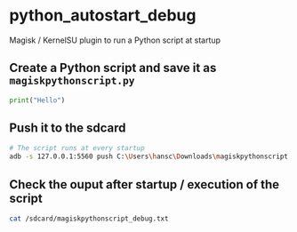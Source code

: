 # python_autostart_debug
Magisk / KernelSU plugin to run a Python script at startup

## Create a Python script and save it as `magiskpythonscript.py`

```py
print("Hello")
```

## Push it to the sdcard

```sh
# The script runs at every startup
adb -s 127.0.0.1:5560 push C:\Users\hansc\Downloads\magiskpythonscript.py /sdcard
```

## Check the ouput after startup / execution of the script

```sh
cat /sdcard/magiskpythonscript_debug.txt
```


